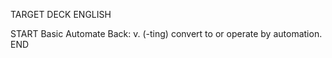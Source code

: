 TARGET DECK
ENGLISH

START
Basic
Automate
Back: v. (-ting) convert to or operate by automation.
END

